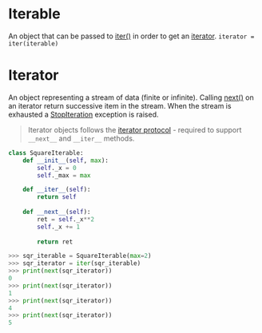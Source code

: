 # Iterable
An object that can be passed to [iter()](https://docs.python.org/3/library/functions.html#iter) in order to get an [iterator](https://docs.python.org/3/glossary.html#term-iterator).
```iterator = iter(iterable)```
# Iterator
An object representing a stream of data (finite or infinite).
Calling [next()](https://docs.python.org/3/library/functions.html#next) on an iterator return successive item in the stream. When the stream is exhausted a [StopIteration](https://docs.python.org/3/library/exceptions.html#StopIteration) exception is raised.

> Iterator objects follows the [iterator protocol](https://docs.python.org/3/library/stdtypes.html#typeiter) - required to support ```__next__``` and ```__iter__``` methods.
```python
class SquareIterable:
	def __init__(self, max):
		self._x = 0
		self._max = max

	def __iter__(self):
		return self
	
	def __next__(self):
		ret = self._x**2
		self._x += 1
		
		return ret
```
```python
>>> sqr_iterable = SquareIterable(max=2)
>>> sqr_iterator = iter(sqr_iterable)
>>> print(next(sqr_iterator))
0
>>> print(next(sqr_iterator))
1
>>> print(next(sqr_iterator))
4
>>> print(next(sqr_iterator))
5
```
<!--stackedit_data:
eyJoaXN0b3J5IjpbMTYyNDE4MDQ0MiwtMzE2MzA0MDM3LDEyNj
g3ODcxNTQsOTI4MzU3Nzc2LDE3MjY1ODkyNjIsMzI2NDQ4NjEy
LC0xOTQ3NjAxNTU3XX0=
-->